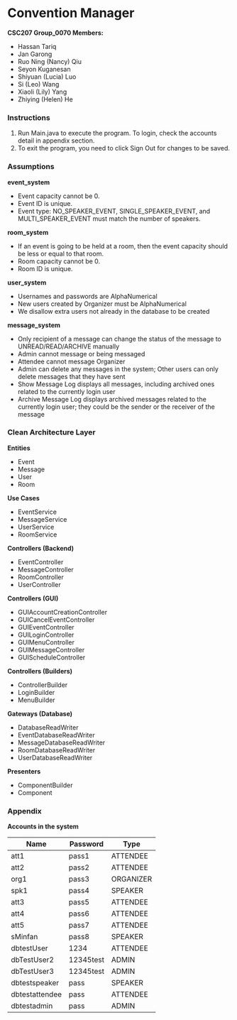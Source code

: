 # Convention Manager

**CSC207 Group_0070 Members:**
* Hassan Tariq
* Jan Garong
* Ruo Ning (Nancy) Qiu
* Seyon Kuganesan
* Shiyuan (Lucia) Luo
* Si (Leo) Wang
* Xiaoli (Lily) Yang
* Zhiying (Helen) He

### Instructions
1. Run Main.java to execute the program. To login, check the accounts detail in appendix section.
2. To exit the program, you need to click Sign Out for changes to be saved.

### Assumptions

**event_system**
* Event capacity cannot be 0.
* Event ID is unique.
* Event type: NO_SPEAKER_EVENT, SINGLE_SPEAKER_EVENT, and MULTI_SPEAKER_EVENT must match the number of speakers.

**room_system**
* If an event is going to be held at a room, then the event capacity should be less or equal to that room.
* Room capacity cannot be 0.
* Room ID is unique.
 
**user_system**
* Usernames and passwords are AlphaNumerical
* New users created by Organizer must be AlphaNumerical
* We disallow extra users not already in the database to be created

**message_system**
* Only recipient of a message can change the status of the message to UNREAD/READ/ARCHIVE manually
* Admin cannot message or being messaged
* Attendee cannot message Organizer
* Admin can delete any messages in the system; Other users can only delete messages that they have sent
* Show Message Log displays all messages, including archived ones related to the currently login user
* Archive Message Log displays archived messages related to the currently login user; they could be the sender or
  the receiver of the message

### Clean Architecture Layer
**Entities**
* Event
* Message
* User
* Room

**Use Cases**
* EventService
* MessageService
* UserService
* RoomService

**Controllers (Backend)**
* EventController
* MessageController
* RoomController
* UserController

**Controllers (GUI)**
* GUIAccountCreationController
* GUICancelEventController
* GUIEventController
* GUILoginController
* GUIMenuController
* GUIMessageController
* GUIScheduleController

**Controllers (Builders)**
* ControllerBuilder
* LoginBuilder
* MenuBuilder

**Gateways (Database)**
* DatabaseReadWriter
* EventDatabaseReadWriter
* MessageDatabaseReadWriter
* RoomDatabaseReadWriter
* UserDatabaseReadWriter

**Presenters**
* ComponentBuilder
* Component

### Appendix
**Accounts in the system**

| Name           | Password  | Type      |
|----------------|-----------|-----------|
| att1           | pass1     | ATTENDEE  |
| att2           | pass2     | ATTENDEE  |
| org1           | pass3     | ORGANIZER |
| spk1           | pass4     | SPEAKER   |
| att3           | pass5     | ATTENDEE  |
| att4           | pass6     | ATTENDEE  |
| att5           | pass7     | ATTENDEE  |
| sMinfan        | pass8     | SPEAKER   |
| dbtestUser     | 1234      | ATTENDEE  |
| dbTestUser2    | 12345test | ADMIN     |
| dbTestUser3    | 12345test | ADMIN     |
| dbtestspeaker  | pass      | SPEAKER   |
| dbtestattendee | pass      | ATTENDEE  |
| dbtestadmin    | pass      | ADMIN     |
